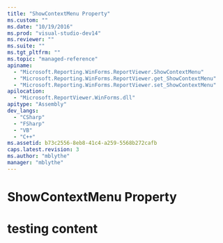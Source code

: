 ```yaml
---
title: "ShowContextMenu Property"
ms.custom: ""
ms.date: "10/19/2016"
ms.prod: "visual-studio-dev14"
ms.reviewer: ""
ms.suite: ""
ms.tgt_pltfrm: ""
ms.topic: "managed-reference"
apiname: 
  - "Microsoft.Reporting.WinForms.ReportViewer.ShowContextMenu"
  - "Microsoft.Reporting.WinForms.ReportViewer.get_ShowContextMenu"
  - "Microsoft.Reporting.WinForms.ReportViewer.set_ShowContextMenu"
apilocation: 
  - "Microsoft.ReportViewer.WinForms.dll"
apitype: "Assembly"
dev_langs: 
  - "CSharp"
  - "FSharp"
  - "VB"
  - "C++"
ms.assetid: b73c2556-8eb8-41c4-a259-5568b272cafb
caps.latest.revision: 3
ms.author: "mblythe"
manager: "mblythe"
---
```

# ShowContextMenu Property
# testing content